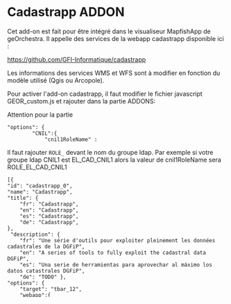 Cadastrapp ADDON
==============  

Cet add-on est fait pour être intégré dans le visualiseur MapfishApp de geOrchestra. Il appelle des services de la webapp cadastrapp disponible ici : 

https://github.com/GFI-Informatique/cadastrapp

Les informations des services WMS et WFS sont à modifier en fonction du modèle utilisé (Qgis ou Arcopole).

Pour activer l'add-on cadastrapp, il faut modifier le fichier javascript GEOR_custom.js et rajouter dans la partie ADDONS: 

Attention pour la partie 
```
"options": { 
		"CNIL":{
			"cnil1RoleName" : 
```
Il faut rajouter ```ROLE_``` devant le nom du groupe ldap. Par exemple si votre groupe ldap CNIL1 est EL_CAD_CNIL1 alors la valeur de cnil1RoleName sera ROLE_EL_CAD_CNIL1

	[{
	"id": "cadastrapp_0", 
	"name": "Cadastrapp", 
	"title": { 
		"fr": "Cadastrapp", 
		"en": "Cadastrapp", 
		"es": "Cadastrapp",
		"de": "Cadastrapp", 
	},
	 "description": { 
		"fr": "Une série d'outils pour exploiter pleinement les données cadastrales de la DGFiP", 
		"en": "A series of tools to fully exploit the cadastral data DGFiP", 
		"es": "Una serie de herramientas para aprovechar al máximo los datos catastrales DGFiP",
		"de": "TODO" },
	"options": { 
		"target": "tbar_12",
		"webapp":{
			"url" : "http://hostname/cadastrapp",
			"minCharToSearch" : 3
		},
		"CNIL":{
			"cnil1RoleName" : "ROLE_EL_CAD_CNIL1",
			"cnil2RoleName" : "ROLE_EL_CAD_CNIL2"
		},
		"WMSLayer":{
			"layerNameInPanel":"geo_parcelle",
			"url": "http://hostname/geoserver/qgis/wms",
			"layerNameGeoserver": "qgis:geo_parcelle",
			"transparent":true,
			"format": "image/png"
		},
		"WFSLayerSetting": {
			"wfsUrl":"http://hostname/geoserver/wfs?",
			"request" : "getfeature",
			"version" : "1.0.0",
			"service" : "wfs",
			"typename" : "qgis:geo_parcelle",
			"outputFormat" : "application/json",
			"nameFieldIdParcelle": "geo_parcelle",
			"geometryField":"geom"
		},
		"defautStyleParcelle" :{
			"strokeColor": "#000000",
			"strokeWidth":"0.5",
           "pointRadius": 6,
			"pointerEvents": "visiblePainted",
			"fontSize": "10px" 
		},
		"selectedStyle" : {
			"defautColor":"#AAAAAA",
			"colorState1":"#FFFF00", //selection niveau 1
			"colorState2":"#81BEF7", // selection niveau 2
			"colorState3":"#57D53B", // selection niveau 3
			"opacity":"0.4",
			"strokeWidth":"3"
		},
		"popup" : {
			"timeToShow": 5000,
			"minZoom":14
		} 
		},
	"preloaded": "true"
	}],
